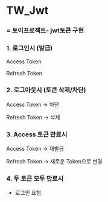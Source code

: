 # TW_Jwt
### = 토이프로젝트- jwt토큰 구현

### 1. 로그인시 (발급)

Access Token

Refresh Token 

### 2. 로그아웃시 (토큰 삭제/차단)
   
Access Token -> 차단

Refresh Token -> 삭제

### 3. Access 토큰 만료시
   
Access Token -> 재발급

Refresh Token -> 새로운 Token으로 변경

### 4. 두 토큰 모두 만료시
   
- 로그인 요청
